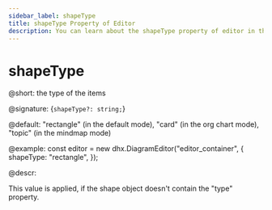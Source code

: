 ```yaml
---
sidebar_label: shapeType
title: shapeType Property of Editor
description: You can learn about the shapeType property of editor in the documentation of the DHTMLX JavaScript Diagram library. Browse developer guides and API reference, try out code examples and live demos, and download a free 30-day evaluation version of DHTMLX Diagram.
---
```


# shapeType

@short: the type of the items

@signature: {`shapeType?: string;`}

@default: "rectangle" (in the default mode), "card" (in the org chart mode), "topic" (in the mindmap mode)

@example:
const editor = new dhx.DiagramEditor("editor_container", {
    shapeType: "rectangle",
});

@descr:

This value is applied, if the shape object doesn't contain the "type" property.
